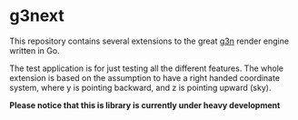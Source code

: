 # g3next

This repository contains several extensions to the great [g3n](https://github.com/g3n/engine) render
engine written in Go.

The test application is for just testing all the different features. The whole extension is based on
the assumption to have a right handed coordinate system, where y is pointing backward, and z is
pointing upward (sky).


**Please notice that this is library is currently under heavy development**
